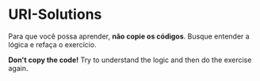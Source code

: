 # URI-Solutions

Para que você possa aprender, **não copie os códigos**. Busque entender a lógica e refaça o exercício.

**Don't copy the code!** Try to understand the logic and then do the exercise again.
